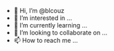 - 👋 Hi, I’m @blcouz
- 👀 I’m interested in ...
- 🌱 I’m currently learning ...
- 💞️ I’m looking to collaborate on ...
- 📫 How to reach me ...

<!---
blcouz/blcouz is a ✨ special ✨ repository because its `README.md` (this file) appears on your GitHub profile.
You can click the Preview link to take a look at your changes.
--->
